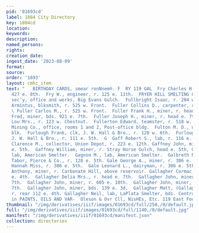 ```yaml
---
pid: '01693cd'
label: 1884 City Directory
key: 1884cd
location: 
keywords: 
description: 
named_persons: 
rights: 
creation_date: 
ingest_date: '2023-08-09'
format: 
source: 
order: '1693'
layout: cmhc_item
text: "   BIRTHDAY CARDS, smear ronNnem®. F  RY 119 GAL  Fry Charles H., miner, r.
  427 e. 8th.  Fry W., engineer, r. 125 e. 11th.  FRYER HILL SMELTING CO., Henry Head,
  sec’y, office and works, Big Evans Gulch.  Fullbright Isaac, r. 204 w. 2d.  Fuiler
  Armintus, blksmith, r. 525 w. Front.  Fuller Collins D., carpenter, r. 616 n. Orange.
  \ Fuller Carlos M., r. 525 w. Front.  Fuller Frank H., miner, r. head e. 7th.  Fuller
  Fred, miner, bds. 921 e. 7th.  Fuller Joseph H., miner, r. head e. 7th.  Fuller
  Lou Mrs., r. 123 w. Chestnut.  Fullerton Edward, teamster, r. 518 w. Chestnut.  Fulton
  Mining Co., office, rooms 1 and 2, Post-oftice bldg.  Fulton M. D., dentist, 6 Howell
  blk.  Furlough Frank, clk, J. W. Hall & Bro., r. 120 w. 6th.  Furlough N. E., driver,
  J. W. Hall & Bro., r. 111 e. 5th.  G  Gaff Robert S., lab, r. 116 e. 12th.  Gaffett
  Clarence M., collector, Union Depot, r. 223 e. 12th. Gaffney John, miner, bds. 719
  e. 5th.  Gaffney William, miner, r. Stray Horse Gulch, head e. 5th, Gagnon Joseph,
  lab, American Smelter.  Gagnon M., lab, American Smelter.  Galbreth Neil, driver,
  Tabor, Pierce & Co., r. 128 e. 5th. Gale George A., miner, r. 306 e. 5th.  Gale
  Hannah Miss, r. 306 e. 5th.  Gale Leonard L., dairyman, r. 306 e. 5th.  Gallagher
  Anthony, miner, r. Carbonate Hill, above reservoir. Gallagher Cormac, lab, r. 401
  e. 4th.  Gallagher Delia Mrs., r. head e. 7th.  Gallagher John, miner, r. 701 e.
  7th.  Gallagher John, miner, r. 605 e. 10th.  Gallagher John, miner, bds. head e.
  7th.  Gallagher John, miner, bds. 139 e. 3d.  Gallagher Matt, (Gallagher & Miller,)
  r. rear 112 e. 4th. Gallagher Neil, lab, LaPlata Smelter, bds. Central house.  Dealers
  in PAINTS, OILS AND VAR-  Oleson & Ovr Cll, NisHEs, Etc. 119 East Fourth Street. "
thumbnail: "/img/derivatives/iiif/images/01693cd/full/250,/0/default.jpg"
full: "/img/derivatives/iiif/images/01693cd/full/1140,/0/default.jpg"
manifest: "/img/derivatives/iiif/01693cd/manifest.json"
collection: directories
---
```

